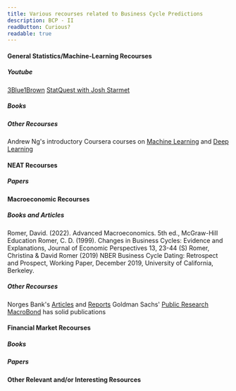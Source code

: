 ```yaml
---
title: Various recourses related to Business Cycle Predictions
description: BCP - II
readButton: Curious?
readable: true
---
```


#### General Statistics/Machine-Learning Recourses
##### Youtube
[3Blue1Brown](https://www.youtube.com/@3blue1brown)
[StatQuest with Josh Starmet](https://www.youtube.com/@statquest)

##### Books



##### Other Recourses
Andrew Ng's introductory Coursera courses on [Machine Learning](https://www.coursera.org/specializations/machine-learning-introduction?) and [Deep Learning](https://www.coursera.org/specializations/deep-learning)



#### NEAT Recourses

##### Papers


#### Macroeconomic Recourses

##### Books and Articles
Romer, David. (2022). Advanced Macroeconomics. 5th ed., McGraw-Hill Education
Romer, C. D. (1999). Changes in Business Cycles: Evidence and Explanations, Journal of Economic
Perspectives 13, 23-44
(S) Romer, Christina & David Romer (2019) NBER Business Cycle Dating: Retrospect and Prospect,
Working Paper, December 2019, University of California, Berkeley.

##### Other Recourses
Norges Bank's [Articles](https://www.norges-bank.no/aktuelt/nyheter-og-hendelser/?tab=newslist) and [Reports](https://www.norges-bank.no/aktuelt/nyheter-og-hendelser/?tab=publication)
Goldman Sachs' [Public Research](https://www.gspublishing.com/content/public.html)
[MacroBond](https://www.macrobond.com/) has solid publications

#### Financial Market Recourses 

##### Books



##### Papers






#### Other Relevant and/or Interesting Resources




